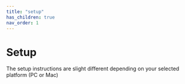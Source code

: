 ```yaml
---
title: "setup"
has_children: true
nav_order: 1
---
```


# Setup

The setup instructions are slight different depending on your selected platform (PC or Mac)
